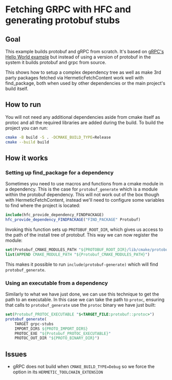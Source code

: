 # Fetching GRPC with HFC and generating protobuf stubs

## Goal

This example builds protobuf and gRPC from scratch. It's based on [gRPC's Hello World example](https://github.com/grpc/grpc/tree/master/examples/cpp/helloworld) but instead of using a version of protobuf in the system it builds protobuf and grpc from source.

This shows how to setup a complex dependency tree as well as make 3rd party packages fetched via HermeticFetchContent work well with find_package, both when used by other dependencies or the main project's build itself.

## How to run

You will not need any additional dependencies aside from cmake itself as protoc and all the required libraries are added during the build. To build the project you can run:

```sh
cmake -B build -S . -DCMAKE_BUILD_TYPE=Release
cmake --build build
```

## How it works

### Setting up find_package for a dependency

Sometimes you need to use macros and functions from a cmake module in a dependency. This is the case for `protobuf_generate` which is a module within the protobuf dependency. This will not work out of the box though with HermeticFetchContent, instead we'll need to configure some variables to find where the project is located:

```cmake
include(hfc_provide_dependency_FINDPACKAGE)
hfc_provide_dependency_FINDPACKAGE("FIND_PACKAGE" Protobuf)
```

Invoking this function sets up `PROTOBUF_ROOT_DIR`, which gives us access to the path of the install tree of protobuf. This way we can now register the module:

```cmake
set(Protobuf_CMAKE_MODULES_PATH "${PROTOBUF_ROOT_DIR}/lib/cmake/protobuf")
list(APPEND CMAKE_MODULE_PATH "${Protobuf_CMAKE_MODULES_PATH}")
```

This makes it possible to run `include(protobuf-generate)` which will find `protobuf_generate`.

### Using an executable from a dependency

Similarly to what we have just done, we can use this technique to get the path to an executable. In this case we can take the path to `protoc`, ensuring that calls to `protobuf_generate` use the `protoc` binary we have just built:

```cmake
set(Protobuf_PROTOC_EXECUTABLE "$<TARGET_FILE:protobuf::protoc>")
protobuf_generate(
    TARGET grpc-stubs
    IMPORT_DIRS ${PROTO_IMPORT_DIRS}
    PROTOC_EXE "${Protobuf_PROTOC_EXECUTABLE}"
    PROTOC_OUT_DIR "${PROTO_BINARY_DIR}")
```

## Issues

- gRPC does not build when `CMAKE_BUILD_TYPE=Debug` so we force the option in its `HERMETIC_TOOLCHAIN_EXTENSION`